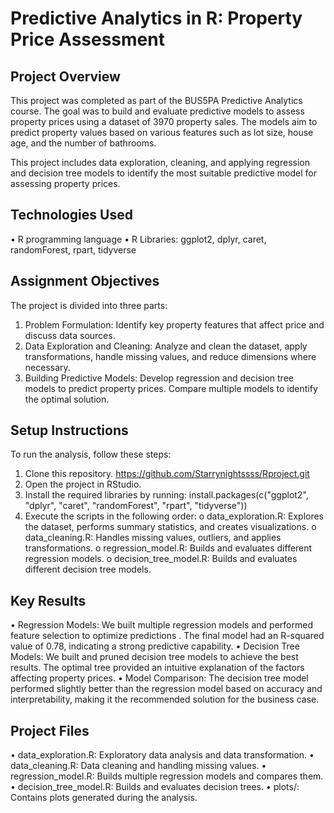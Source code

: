 # Predictive Analytics in R: Property Price Assessment
## Project Overview
This project was completed as part of the BUS5PA Predictive Analytics course. The goal was to build and evaluate predictive models to assess property prices using a dataset of 3970 property sales. The models aim to predict property values based on various features such as lot size, house age, and the number of bathrooms.

This project includes data exploration, cleaning, and applying regression and decision tree models to identify the most suitable predictive model for assessing property prices.

## Technologies Used
•	R programming language
•	R Libraries: ggplot2, dplyr, caret, randomForest, rpart, tidyverse

## Assignment Objectives
The project is divided into three parts:
1.	Problem Formulation: Identify key property features that affect price and discuss data sources.
2.	Data Exploration and Cleaning: Analyze and clean the dataset, apply transformations, handle missing values, and reduce dimensions where necessary.
3.	Building Predictive Models: Develop regression and decision tree models to predict property prices. Compare multiple models to identify the optimal solution.
   
## Setup Instructions
To run the analysis, follow these steps:
1.	Clone this repository. https://github.com/Starrynightssss/Rproject.git
2.	Open the project in RStudio.
3.	Install the required libraries by running:
install.packages(c("ggplot2", "dplyr", "caret", "randomForest", "rpart", "tidyverse"))
4.	Execute the scripts in the following order:
o	data_exploration.R: Explores the dataset, performs summary statistics, and creates visualizations.
o	data_cleaning.R: Handles missing values, outliers, and applies transformations.
o	regression_model.R: Builds and evaluates different regression models.
o	decision_tree_model.R: Builds and evaluates different decision tree models.

## Key Results
•	Regression Models: We built multiple regression models and performed feature selection to optimize predictions
. The final model had an R-squared value of 0.78, indicating a strong predictive capability.
•	Decision Tree Models: We built and pruned decision tree models to achieve the best results. The optimal tree provided an intuitive explanation of the factors affecting property prices.
•	Model Comparison: The decision tree model performed slightly better than the regression model based on accuracy and interpretability, making it the recommended solution for the business case.
## Project Files
•	data_exploration.R: Exploratory data analysis and data transformation.
•	data_cleaning.R: Data cleaning and handling missing values.
•	regression_model.R: Builds multiple regression models and compares them.
•	decision_tree_model.R: Builds and evaluates decision trees.
•	plots/: Contains plots generated during the analysis.
